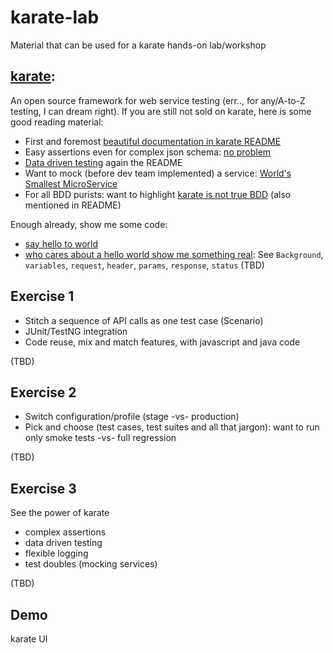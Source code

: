 # karate-lab
Material that can be used for a karate hands-on lab/workshop

## [karate](https://github.com/intuit/karate):
An open source framework for web service testing (err.., for any/A-to-Z testing, I can dream right).  If you are still not sold on karate, here is some good reading material:
- First and foremost [beautiful documentation in karate README](https://github.com/intuit/karate)
- Easy assertions even for complex json schema: [no problem](https://pbs.twimg.com/media/DDLHXlQUIAEKKP8.jpg)
- [Data driven testing](https://github.com/intuit/karate#data-driven-tests) again the README
- Want to mock (before dev team implemented) a service: [World's Smallest MicroService](https://github.com/intuit/karate/tree/master/karate-netty#the-worlds-smallest-microservice-) 
- For all BDD purists: want to highlight [karate is not true BDD](https://medium.com/@ptrthomas/yes-karate-is-not-true-bdd-698bf4a9be39) (also mentioned in README)

Enough already, show me some code:
- [say hello to world](hello-world.md)
- [who cares about a hello world show me something real](README.md): See `Background`, `variables`, `request`, `header`, `params`, `response`, `status` (TBD)

## Exercise 1
- Stitch a sequence of API calls as one test case (Scenario)
- JUnit/TestNG integration 
- Code reuse, mix and match features, with javascript and java code

(TBD)
## Exercise 2
- Switch configuration/profile (stage -vs- production)
- Pick and choose (test cases, test suites and all that jargon): want to run only smoke tests -vs- full regression 

(TBD)
## Exercise 3
See the power of karate 
- complex assertions
- data driven testing
- flexible logging
- test doubles (mocking services)

(TBD)

## Demo
karate UI

